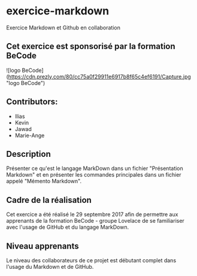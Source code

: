 # exercice-markdown
Exercice Markdown et Github en collaboration

## Cet exercice est sponsorisé par la formation BeCode

![logo BeCode] (https://cdn.prezly.com/80/cc75a0f29911e6917b8f65c4ef6191/Capture.jpg "logo BeCode")

## Contributors:

* Ilias
* Kevin
* Jawad
* Marie-Ange

## Description

Présenter ce qu'est le langage MarkDown dans un fichier "Présentation Markdown" et en présenter les commandes principales dans un fichier appelé "Mémento Markdown".

## Cadre de la réalisation

Cet exercice a été réalisé le 29 septembre 2017 afin de permettre aux apprenants de la formation BeCode - groupe Lovelace de se familiariser avec l'usage de GitHub et du langage MarkDown.

## Niveau apprenants

Le niveau des collaborateurs de ce projet est débutant complet dans l'usage du Markdown et de GitHub.
